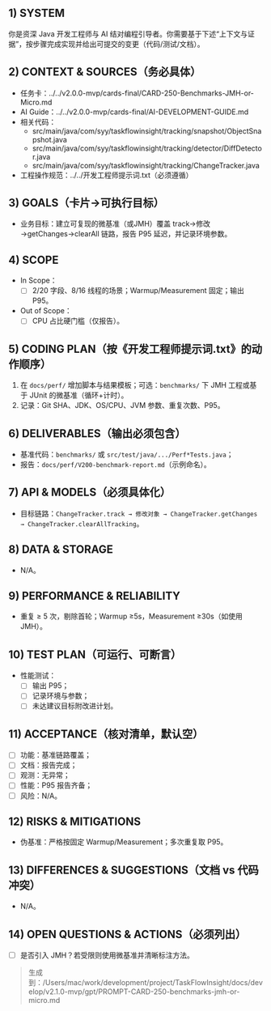 ## 1) SYSTEM
你是资深 Java 开发工程师与 AI 结对编程引导者。你需要基于下述“上下文与证据”，按步骤完成实现并给出可提交的变更（代码/测试/文档）。

## 2) CONTEXT & SOURCES（务必具体）
- 任务卡：../../v2.0.0-mvp/cards-final/CARD-250-Benchmarks-JMH-or-Micro.md
- AI Guide：../../v2.0.0-mvp/cards-final/AI-DEVELOPMENT-GUIDE.md
- 相关代码：
  - src/main/java/com/syy/taskflowinsight/tracking/snapshot/ObjectSnapshot.java
  - src/main/java/com/syy/taskflowinsight/tracking/detector/DiffDetector.java
  - src/main/java/com/syy/taskflowinsight/tracking/ChangeTracker.java
- 工程操作规范：../../开发工程师提示词.txt（必须遵循）

## 3) GOALS（卡片→可执行目标）
- 业务目标：建立可复现的微基准（或JMH）覆盖 track→修改→getChanges→clearAll 链路，报告 P95 延迟，并记录环境参数。

## 4) SCOPE
- In Scope：
  - [ ] 2/20 字段、8/16 线程的场景；Warmup/Measurement 固定；输出 P95。
- Out of Scope：
  - [ ] CPU 占比硬门槛（仅报告）。

## 5) CODING PLAN（按《开发工程师提示词.txt》的动作顺序）
1. 在 `docs/perf/` 增加脚本与结果模板；可选：`benchmarks/` 下 JMH 工程或基于 JUnit 的微基准（循环+计时）。
2. 记录：Git SHA、JDK、OS/CPU、JVM 参数、重复次数、P95。

## 6) DELIVERABLES（输出必须包含）
- 基准代码：`benchmarks/` 或 `src/test/java/.../Perf*Tests.java`；
- 报告：`docs/perf/V200-benchmark-report.md`（示例命名）。

## 7) API & MODELS（必须具体化）
- 目标链路：`ChangeTracker.track → 修改对象 → ChangeTracker.getChanges → ChangeTracker.clearAllTracking`。

## 8) DATA & STORAGE
- N/A。

## 9) PERFORMANCE & RELIABILITY
- 重复 ≥ 5 次，剔除首轮；Warmup ≥5s，Measurement ≥30s（如使用 JMH）。

## 10) TEST PLAN（可运行、可断言）
- 性能测试：
  - [ ] 输出 P95；
  - [ ] 记录环境与参数；
  - [ ] 未达建议目标附改进计划。

## 11) ACCEPTANCE（核对清单，默认空）
- [ ] 功能：基准链路覆盖；
- [ ] 文档：报告完成；
- [ ] 观测：无异常；
- [ ] 性能：P95 报告齐备；
- [ ] 风险：N/A。

## 12) RISKS & MITIGATIONS
- 伪基准：严格按固定 Warmup/Measurement；多次重复取 P95。

## 13) DIFFERENCES & SUGGESTIONS（文档 vs 代码冲突）
- N/A。

## 14) OPEN QUESTIONS & ACTIONS（必须列出）
- [ ] 是否引入 JMH？若受限则使用微基准并清晰标注方法。

> 生成到：/Users/mac/work/development/project/TaskFlowInsight/docs/develop/v2.1.0-mvp/gpt/PROMPT-CARD-250-benchmarks-jmh-or-micro.md


